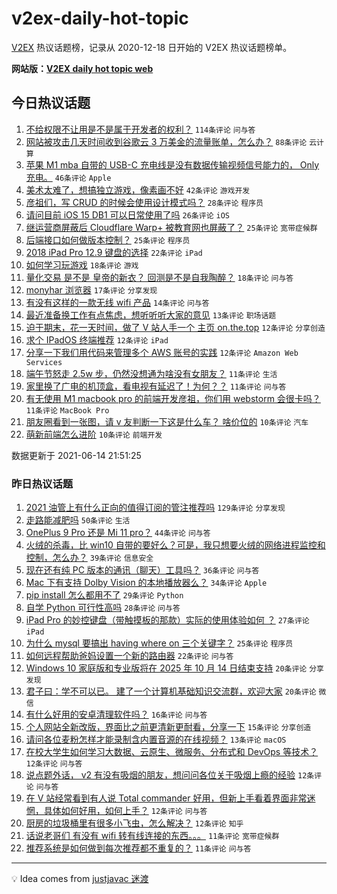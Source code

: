 # v2ex-daily-hot-topic

[V2EX](https://www.v2ex.com/) 热议话题榜，记录从 2020-12-18 日开始的 V2EX 热议话题榜单。

**网站版：[V2EX daily hot topic web](https://boojack.github.io/v2ex-daily-hot-topic-web/)**

## 今日热议话题

<!-- TODAY BEGIN -->

1. [不给权限不让用是不是属于开发者的权利？](https://www.v2ex.com/t/783290) `114条评论` `问与答`
1. [网站被攻击几天时间收到谷歌云 3 万美金的流量账单，怎么办？](https://www.v2ex.com/t/783287) `88条评论` `云计算`
1. [苹果 M1 mba 自带的 USB-C 充电线是没有数据传输视频信号能力的， Only 充电。](https://www.v2ex.com/t/783293) `46条评论` `Apple`
1. [美术太难了，想搞独立游戏，像素画不好](https://www.v2ex.com/t/783350) `42条评论` `游戏开发`
1. [彦祖们，写 CRUD 的时候会使用设计模式吗？](https://www.v2ex.com/t/783300) `28条评论` `程序员`
1. [请问目前 iOS 15 DB1 可以日常使用了吗](https://www.v2ex.com/t/783346) `26条评论` `iOS`
1. [继运营商屏蔽后 Cloudflare Warp+ 被教育网也屏蔽了？](https://www.v2ex.com/t/783276) `25条评论` `宽带症候群`
1. [后端接口如何做版本控制？](https://www.v2ex.com/t/783333) `25条评论` `程序员`
1. [2018 iPad Pro 12.9 键盘的选择](https://www.v2ex.com/t/783288) `22条评论` `iPad`
1. [如何学习玩游戏](https://www.v2ex.com/t/783349) `18条评论` `游戏`
1. [量化交易 是不是 皇帝的新衣？ 回测是不是自我陶醉？](https://www.v2ex.com/t/783325) `18条评论` `问与答`
1. [monyhar 浏览器](https://www.v2ex.com/t/783294) `17条评论` `分享发现`
1. [有没有这样的一款无线 wifi 产品](https://www.v2ex.com/t/783306) `14条评论` `问与答`
1. [最近准备换工作有点焦虑，想听听听大家的意见](https://www.v2ex.com/t/783337) `13条评论` `职场话题`
1. [迫于期末，花一天时间，做了 V 站人手一个 主页 on.the.top](https://www.v2ex.com/t/783347) `12条评论` `分享创造`
1. [求个 IPadOS 终端推荐](https://www.v2ex.com/t/783299) `12条评论` `iPad`
1. [分享一下我们用代码来管理多个 AWS 账号的实践](https://www.v2ex.com/t/783289) `12条评论` `Amazon Web Services`
1. [端午节怒走 2.5w 步，仍然没想通为啥没有女朋友？](https://www.v2ex.com/t/783354) `11条评论` `生活`
1. [家里换了广电的机顶盒，看电视有延迟了！为何？？](https://www.v2ex.com/t/783343) `11条评论` `问与答`
1. [有无使用 M1 macbook pro 的前端开发彦祖，你们用 webstorm 会很卡吗？](https://www.v2ex.com/t/783313) `11条评论` `MacBook Pro`
1. [朋友圈看到一张图，请 v 友判断一下这是什么车？ 啥价位的](https://www.v2ex.com/t/783359) `10条评论` `汽车`
1. [萌新前端怎么进阶](https://www.v2ex.com/t/783314) `10条评论` `前端开发`

数据更新于 2021-06-14 21:51:25

<!-- TODAY END -->

### 昨日热议话题

<!-- YESTERDAY BEGIN -->

1. [2021 油管上有什么正向的值得订阅的管注推荐吗](https://www.v2ex.com/t/783183) `129条评论` `分享发现`
1. [走路能减肥吗](https://www.v2ex.com/t/783227) `50条评论` `生活`
1. [OnePlus 9 Pro 还是 Mi 11 pro？](https://www.v2ex.com/t/783185) `44条评论` `问与答`
1. [火绒的杀毒，比 win10 自带的要好么？可是，我只想要火绒的网络进程监控和控制，怎么办？](https://www.v2ex.com/t/783173) `39条评论` `信息安全`
1. [现在还有纯 PC 版本的通讯（聊天）工具吗？](https://www.v2ex.com/t/783242) `36条评论` `问与答`
1. [Mac 下有支持 Dolby Vision 的本地播放器么？](https://www.v2ex.com/t/783200) `34条评论` `Apple`
1. [pip install 怎么都用不了](https://www.v2ex.com/t/783219) `29条评论` `Python`
1. [自学 Python 可行性高吗](https://www.v2ex.com/t/783175) `28条评论` `问与答`
1. [iPad Pro 的妙控键盘（带触摸板的那款）实际的使用体验如何 ？](https://www.v2ex.com/t/783170) `27条评论` `iPad`
1. [为什么 mysql 要搞出 having where on 三个关键字？](https://www.v2ex.com/t/783215) `25条评论` `程序员`
1. [如何远程帮助爸妈设置一个新的路由器](https://www.v2ex.com/t/783237) `22条评论` `问与答`
1. [Windows 10 家庭版和专业版将在 2025 年 10 月 14 日结束支持](https://www.v2ex.com/t/783228) `20条评论` `分享发现`
1. [君子曰：学不可以已。 建了一个计算机基础知识交流群，欢迎大家](https://www.v2ex.com/t/783152) `20条评论` `微信`
1. [有什么好用的安卓清理软件吗？](https://www.v2ex.com/t/783231) `16条评论` `问与答`
1. [个人网站全新改版，界面比之前更清新更耐看，分享一下](https://www.v2ex.com/t/783230) `15条评论` `分享创造`
1. [请问各位麦粉怎样才能录制含内置音源的在线视频？](https://www.v2ex.com/t/783233) `13条评论` `macOS`
1. [在校大学生如何学习大数据、云原生、微服务、分布式和 DevOps 等技术？](https://www.v2ex.com/t/783217) `12条评论` `问与答`
1. [说点题外话， v2 有没有吸烟的朋友，想问问各位关于吸烟上瘾的经验](https://www.v2ex.com/t/783214) `12条评论` `问与答`
1. [在 V 站经常看到有人说 Total commander 好用，但新上手看着界面非常迷惘，具体如何好用，如何上手？](https://www.v2ex.com/t/783181) `12条评论` `问与答`
1. [厨房的垃圾桶里有很多小飞虫，怎么解决？](https://www.v2ex.com/t/783161) `12条评论` `知乎`
1. [话说老哥们 有没有 wifi 转有线连接的东西。。。](https://www.v2ex.com/t/783268) `11条评论` `宽带症候群`
1. [推荐系统是如何做到每次推荐都不重复的？](https://www.v2ex.com/t/783253) `11条评论` `问与答`

<!-- YESTERDAY END -->

---

💡 Idea comes from [justjavac 迷渡](https://github.com/justjavac/)
